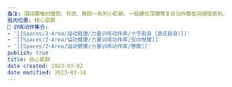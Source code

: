 ```yaml
---
备注: 围绕腰椎的腹部、背部、臀部一系列小肌群。一般硬拉深蹲等复合动作都能间接锻炼到。
肌肉位置: 核心肌群
🏃 训练动作集合:
- '[[Spaces/2-Area/运动健康/力量训练动作库/十字挺身（游式挺身）]]'
- '[[Spaces/2-Area/运动健康/力量训练动作库/反向卷腹]]'
- '[[Spaces/2-Area/运动健康/力量训练动作库/卷腹]]'
publish: true
title: 核心肌群
date created: 2023-03-02
date modified: 2023-03-14
---
```


